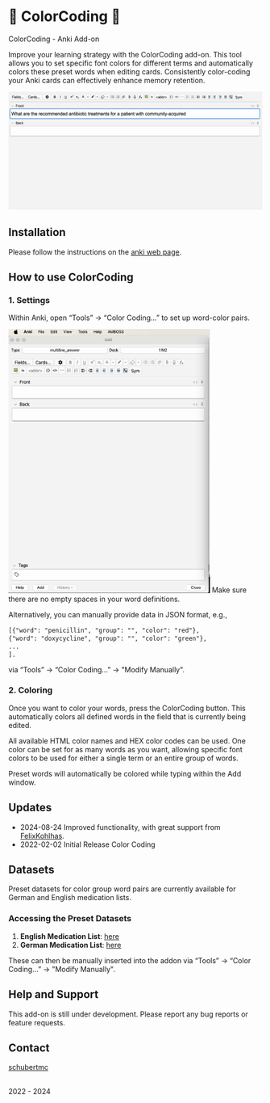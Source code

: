 # 🎨 ColorCoding 🌈
ColorCoding - Anki Add-on 

Improve your learning strategy with the ColorCoding add-on. This tool allows you to set specific font colors for different terms and automatically colors these preset words when editing cards. Consistently color-coding your Anki cards can effectively enhance memory retention.

<img src="https://raw.githubusercontent.com/schubertmc/ColorCoding/main/src/example/example_3.gif" width="800" />

## Installation
Please follow the instructions on the [anki web page](https://ankiweb.net/shared/info/2113325087). 

## How to use ColorCoding

### 1. Settings 
Within Anki, open “Tools” -> “Color Coding…” to set up word-color pairs.


<img src="https://raw.githubusercontent.com/schubertmc/ColorCoding/main/src/example/example_4.gif" width="400" />
Make sure there are no empty spaces in your word definitions.

Alternatively, you can manually provide data in JSON format, e.g., 
```
[{"word": "penicillin", "group": "", "color": "red"}, 
{"word": "doxycycline", "group": "", "color": "green"},
...
].
```
via “Tools” -> “Color Coding…” -> "Modify Manually".

### 2. Coloring
Once you want to color your words, press the ColorCoding button. This automatically colors all defined words in the field that is currently being edited.

All available HTML color names and HEX color codes can be used. One color can be set for as many words as you want, allowing specific font colors to be used for either a single term or an entire group of words.

Preset words will automatically be colored while typing within the Add window.

## Updates
- 2024-08-24 Improved functionality, with great support from [FelixKohlhas](https://github.com/FelixKohlhas).
- 2022-02-02 Initial Release Color Coding

## Datasets 
Preset datasets for color group word pairs are currently available for German and English medication lists.

### Accessing the Preset Datasets
1. **English Medication List**: [here](https://github.com/schubertmc/ColorCoding/blob/main/src/example/medication_list_english_v2.json)
2. **German Medication List**: [here](https://github.com/schubertmc/ColorCoding/blob/main/src/example/medication_list_german_v2.json)

These can then be manually inserted into the addon via “Tools” -> “Color Coding…” -> "Modify Manually". 

## Help and Support
This add-on is still under development.
Please report any bug reports or feature requests.


## Contact
[schubertmc](https://github.com/schubertmc) 

<br>
2022 - 2024
